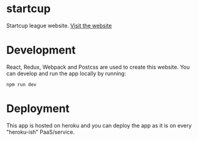 # startcup
Startcup league website. [Visit the website](http://startcup.ir)

# Development
React, Redux, Webpack and Postcss are used to create this website. You can develop and run the app locally by running:

```
npm run dev
```

# Deployment
This app is hosted on heroku and you can deploy the app as it is on every "heroku-ish" PaaS/service.
